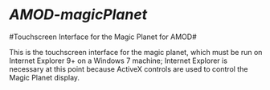 *AMOD-magicPlanet*
================

#Touchscreen Interface for the Magic Planet for AMOD#

This is the touchscreen interface for the magic planet, which must be run on Internet Explorer 9+ on a Windows 7 machine;
Internet Explorer is necessary at this point because ActiveX controls are used to control the Magic Planet display.
